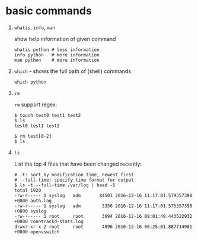 basic commands
======================

1. `whatis`, `info`, `man`

    show help information of given command
    ```shell
    whatis python # less information
    info python   # more information
    man python    # more information
    ```

1. `which` - shows the full path of (shell) commands

    ```shell
    which python
    ```

1. `rm`

    `rm` support regex:

    ```shell
    $ touch test0 test1 test2
    $ ls
    test0 test1 test2

    $ rm test[0-2]
    $ ls
    ```

1. `ls`

    List the top 4 files that have been changed recently:

    ```shell
    # -t: sort by modification time, newest first
    # --full-time: specify time format for output
    $ ls -t --full-time /var/log | head -5
    total 1920
    -rw-r----- 1 syslog   adm       84501 2016-12-16 11:17:01.579357398 +0800 auth.log
    -rw-r----- 1 syslog   adm        3356 2016-12-16 11:17:01.575357398 +0800 syslog
    -rw------- 1 root     root       3994 2016-12-16 09:01:49.443522932 +0800 conntrackd-stats.log
    drwxr-xr-x 2 root     root       4096 2016-12-16 06:25:01.887714901 +0800 openvswitch
    ```
